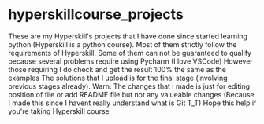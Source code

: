 # hyperskillcourse_projects
These are my Hyperskill's projects that I have done since started learning python (Hyperskill is a python course).
Most of them strictly follow the requirements of Hyperskill.
Some of them can not be guaranteed to qualify because several problems require using Pycharm (I love VSCode) However those requiring I do check and get the result 100% the same as the examples
The solutions that I upload is for the final stage (involving previous stages already).
Warn: The changes that i made is just for editing position of file or add README file but not any valueable changes (Because I made this since I havent really understand what is Git T_T)
Hope this help if you're taking Hyperskill course
